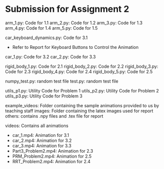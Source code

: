 # Submission for Assignment 2

arm_1.py: Code for 1.1
arm_2.py: Code for 1.2
arm_3.py: Code for 1.3
arm_4.py: Code for 1.4
arm_5.py: Code for 1.5

car_keyboard_dynamics.py: Code for 3.1
- Refer to Report for Keyboard Buttons to Control the Animation

car_1.py: Code for 3.2
car_2.py: Code for 3.3

rigid_body_1.py: Code for 2.1
rigid_body_2.py: Code for 2.2
rigid_body_3.py: Code for 2.3
rigid_body_4.py: Code for 2.4
rigid_body_5.py: Code for 2.5

numpy_test.py: random test file
test.py: random test file

utils_p1.py: Utility Code for Problem 1
utils_p2.py: Utility Code for Problem 2
utils_p3.py: Utility Code for Problem 3

example_videos: Folder containing the sample animations provided to us by teaching staff
images: Folder containing the latex images used for report 
others: contains .npy files and .tex file for report 

videos: Contains all animations
- car_1.mp4: Animation for 3.1
- car_2.mp4: Animation for 3.2
- car_3.mp4: Animation for 3.3
- Part3_Problem2.mp4: Animation for 2.3
- PRM_Problem2.mp4: Animation for 2.5
- RRT_Problem2.mp4: Animation for 2.4